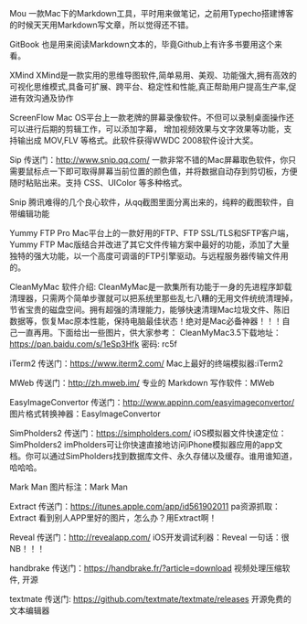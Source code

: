 
Mou
一款Mac下的Markdown工具，平时用来做笔记，之前用Typecho搭建博客的时候天天用Markdown写文章，所以觉得还不错。

GitBook
也是用来阅读Markdown文本的，毕竟Github上有许多书要用这个来看。

XMind
XMind是一款实用的思维导图软件,简单易用、美观、功能强大,拥有高效的可视化思维模式,具备可扩展、跨平台、稳定性和性能,真正帮助用户提高生产率,促进有效沟通及协作

ScreenFlow
Mac OS平台上一款老牌的屏幕录像软件。不但可以录制桌面操作还可以进行后期的剪辑工作，可以添加字幕， 增加视频效果与文字效果等功能，支持输出成 MOV,FLV 等格式。此软件获得WWDC 2008软件设计大奖。

Sip
传送门：http://www.snip.qq.com/
一款非常不错的Mac屏幕取色软件，你只需要鼠标点一下即可取得屏幕当前位置的颜色值，并将数据自动存到剪切板，方便随时粘贴出来。支持 CSS、UIColor 等多种格式。

Snip
腾讯难得的几个良心软件，从qq截图里面分离出来的，纯粹的截图软件，自带编辑功能

Yummy FTP Pro
Mac平台上的一款好用的FTP、FTP SSL/TLS和SFTP客户端，Yummy FTP Mac版结合并改进了其它文件传输方案中最好的功能，添加了大量独特的强大功能，以一个高度可调谐的FTP引擎驱动。与远程服务器传输文件用的。

CleanMyMac 软件介绍:
CleanMyMac是一款集所有功能于一身的先进程序卸载清理器，只需两个简单步骤就可以把系统里那些乱七八糟的无用文件统统清理掉，节省宝贵的磁盘空间。拥有超强的清理能力，能够快速清理Mac垃圾文件、陈旧数据等，恢复Mac原本性能，保持电脑最佳状态！绝对是Mac必备神器！！！自己一直再用。下面给出一些图片，供大家参考：
CleanMyMac3.5下载地址： https://pan.baidu.com/s/1eSp3Hfk  密码: rc5f

iTerm2
传送门：https://www.iterm2.com/
Mac上最好的终端模拟器:iTerm2

MWeb
传送门：http://zh.mweb.im/
专业的 Markdown 写作软件：MWeb

EasyImageConvertor
传送门：http://www.appinn.com/easyimageconvertor/
图片格式转换神器：EasyImageConvertor

SimPholders2
传送门：https://simpholders.com/
iOS模拟器文件快速定位：SimPholders2
imPholders可让你快速直接地访问iPhone模拟器应用的app文档。你可以通过SimPholders找到数据库文件、永久存储以及缓存。谁用谁知道，哈哈哈。

Mark Man
图片标注：Mark Man

Extract
传送门：https://itunes.apple.com/app/id561902011
pa资源抓取：Extract
看到别人APP里好的图片，怎么办？用Extract啊！

Reveal
传送门：http://revealapp.com/
iOS开发调试利器：Reveal
一句话：很NB！！！

handbrake
传送门：https://handbrake.fr/?article=download
视频处理压缩软件, 开源

textmate
传送门: https://github.com/textmate/textmate/releases
开源免费的文本编辑器
